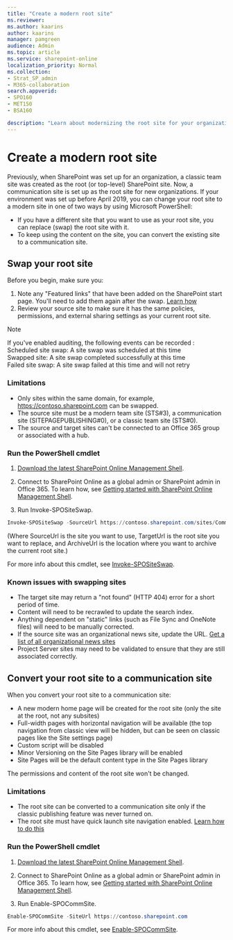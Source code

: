```yaml
---
title: "Create a modern root site"
ms.reviewer: 
ms.author: kaarins
author: kaarins
manager: pamgreen
audience: Admin
ms.topic: article
ms.service: sharepoint-online
localization_priority: Normal
ms.collection:  
- Strat_SP_admin
- M365-collaboration
search.appverid:
- SPO160
- MET150
- BSA160

description: "Learn about modernizing the root site for your organization."
---
```


# Create a modern root site
  
Previously, when SharePoint was set up for an organization, a classic team site was created as the root (or top-level) SharePoint site. Now, a communication site is set up as the root site for new organizations. If your environment was set up before April 2019, you can change your root site to a modern site in one of two ways by using Microsoft PowerShell:

- If you have a different site that you want to use as your root site, you can replace (swap) the root site with it.
- To keep using the content on the site, you can convert the existing site to a communication site. 


## Swap your root site

Before you begin, make sure you:

1. Note any "Featured links" that have been added on the SharePoint start page. You'll need to add them again after the swap. [Learn how](change-links-list-on-sharepoint-home-page.md)
2. Review your source site to make sure it has the same policies, permissions, and external sharing settings as your current root site.

> [!NOTE]
> If you've enabled auditing, the following events can be recorded :
<br> Scheduled site swap: A site swap was scheduled at this time
<br> Swapped site: A site swap completed successfully at this time
<br> Failed site swap: A site swap failed at this time and will not retry
 
### Limitations

- Only sites within the same domain, for example, https://contoso.sharepoint.com can be swapped.
- The source site must be a modern team site (STS#3), a communication site (SITEPAGEPUBLISHING#0), or a classic team site (STS#0).
- The source and target sites can't be connected to an Office 365 group or associated with a hub. 
  
### Run the PowerShell cmdlet

1. [Download the latest SharePoint Online Management Shell](https://go.microsoft.com/fwlink/p/?LinkId=255251).
    
2. Connect to SharePoint Online as a global admin or SharePoint admin in Office 365. To learn how, see [Getting started with SharePoint Online Management Shell](/powershell/sharepoint/sharepoint-online/connect-sharepoint-online).
    
3. Run Invoke-SPOSiteSwap.

```PowerShell
Invoke-SPOSiteSwap -SourceUrl https://contoso.sharepoint.com/sites/CommunicationSite -TargetUrl https://contoso.sharepoint.com -ArchiveUrl https://contoso.sharepoint.com/sites/Archive
```

(Where SourceUrl is the site you want to use, TargetUrl is the root site you want to replace, and ArchiveUrl is the location where you want to archive the current root site.)

For more info about this cmdlet, see [Invoke-SPOSiteSwap](/powershell/module/sharepoint-online/invoke-spositeswap).

### Known issues with swapping sites

- The target site may return a "not found" (HTTP 404) error for a short period of time.
- Content will need to be recrawled to update the search index.
- Anything dependent on "static" links (such as File Sync and OneNote files) will need to be manually corrected.
- If the source site was an organizational news site, update the URL. [Get a list of all organizational news sites](/powershell/module/sharepoint-online/get-spoorgnewssite?view=sharepoint-ps)
- Project Server sites may need to be validated to ensure that they are still associated correctly.

## Convert your root site to a communication site

When you convert your root site to a communication site:

- A new modern home page will be created for the root site (only the site at the root, not any subsites)
- Full-width pages with horizontal navigation will be available (the top navigation from classic view will be hidden, but can be seen on classic pages like the Site settings page)
- Custom script will be disabled
- Minor Versioning on the Site Pages library will be enabled
- Site Pages will be the default content type in the Site Pages library

The permissions and content of the root site won't be changed.

### Limitations

- The root site can be converted to a communication site only if the classic publishing feature was never turned on. 
- The root site must have quick launch site navigation enabled. [Learn how to do this](https://support.office.com/article/c040f014-acbb-4c98-8174-48428cf02b25)


### Run the PowerShell cmdlet

1. [Download the latest SharePoint Online Management Shell](https://go.microsoft.com/fwlink/p/?LinkId=255251).
    
2. Connect to SharePoint Online as a global admin or SharePoint admin in Office 365. To learn how, see [Getting started with SharePoint Online Management Shell](/powershell/sharepoint/sharepoint-online/connect-sharepoint-online).
    
3. Run Enable-SPOCommSite.

```PowerShell
Enable-SPOCommSite -SiteUrl https://contoso.sharepoint.com
```

For more info about this cmdlet, see [Enable-SPOCommSite](/powershell/module/sharepoint-online/Enable-SPOCommSite). 
